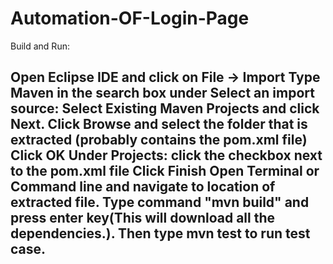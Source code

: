 # Automation-OF-Login-Page

Build and Run:

Open Eclipse IDE and click on File -> Import
Type Maven in the search box under Select an import source:
Select Existing Maven Projects and click Next.
Click Browse and select the folder that is extracted (probably contains the pom.xml file)
Click OK
Under Projects: click the checkbox next to the pom.xml file
Click Finish
Open Terminal or Command line and navigate to location of extracted file.
Type command "mvn build" and press enter key(This will download all the dependencies.).
Then type mvn test to run test case.
-----------------------------------------------------------------------------------------


